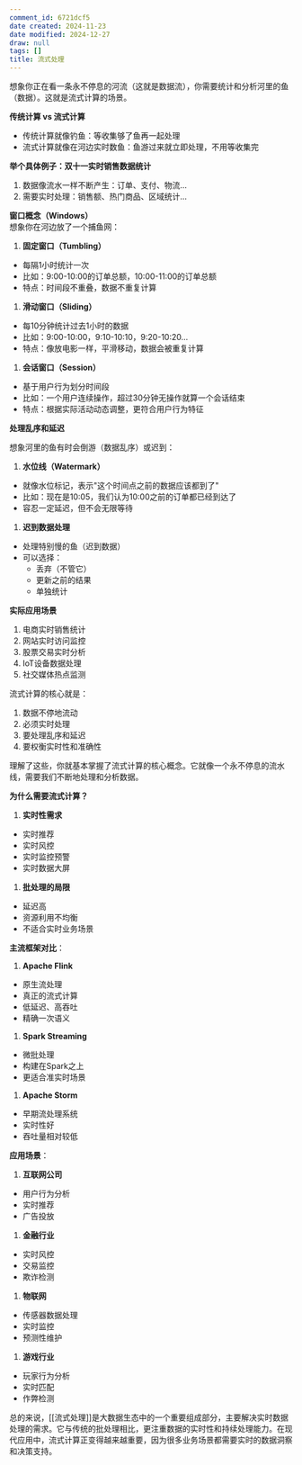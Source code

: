 ```yaml
---
comment_id: 6721dcf5
date created: 2024-11-23
date modified: 2024-12-27
draw: null
tags: []
title: 流式处理
---
```

想象你正在看一条永不停息的河流（这就是数据流），你需要统计和分析河里的鱼（数据）。这就是流式计算的场景。

**传统计算 vs 流式计算**
- 传统计算就像钓鱼：等收集够了鱼再一起处理
- 流式计算就像在河边实时数鱼：鱼游过来就立即处理，不用等收集完

**举个具体例子：双十一实时销售数据统计**
1. 数据像流水一样不断产生：订单、支付、物流...
2. 需要实时处理：销售额、热门商品、区域统计...

**窗口概念（Windows）**  
想象你在河边放了一个捕鱼网：

1. **固定窗口（Tumbling）**
- 每隔1小时统计一次
- 比如：9:00-10:00的订单总额，10:00-11:00的订单总额
- 特点：时间段不重叠，数据不重复计算

1. **滑动窗口（Sliding）**
- 每10分钟统计过去1小时的数据
- 比如：9:00-10:00，9:10-10:10，9:20-10:20...
- 特点：像放电影一样，平滑移动，数据会被重复计算

1. **会话窗口（Session）**
- 基于用户行为划分时间段
- 比如：一个用户连续操作，超过30分钟无操作就算一个会话结束
- 特点：根据实际活动动态调整，更符合用户行为特征

**处理乱序和延迟**

想象河里的鱼有时会倒游（数据乱序）或迟到：

1. **水位线（Watermark）**
- 就像水位标记，表示"这个时间点之前的数据应该都到了"
- 比如：现在是10:05，我们认为10:00之前的订单都已经到达了
- 容忍一定延迟，但不会无限等待

1. **迟到数据处理**
- 处理特别慢的鱼（迟到数据）
- 可以选择：
  - 丢弃（不管它）
  - 更新之前的结果
  - 单独统计

**实际应用场景**
1. 电商实时销售统计
2. 网站实时访问监控
3. 股票交易实时分析
4. IoT设备数据处理
5. 社交媒体热点监测

流式计算的核心就是：

1. 数据不停地流动
2. 必须实时处理
3. 要处理乱序和延迟
4. 要权衡实时性和准确性

理解了这些，你就基本掌握了流式计算的核心概念。它就像一个永不停息的流水线，需要我们不断地处理和分析数据。

**为什么需要流式计算？**

1. **实时性需求**
- 实时推荐
- 实时风控
- 实时监控预警
- 实时数据大屏

1. **批处理的局限**
- 延迟高
- 资源利用不均衡
- 不适合实时业务场景

**主流框架对比**：

1. **Apache Flink**
- 原生流处理
- 真正的流式计算
- 低延迟、高吞吐
- 精确一次语义

1. **Spark Streaming**
- 微批处理
- 构建在Spark之上
- 更适合准实时场景

1. **Apache Storm**
- 早期流处理系统
- 实时性好
- 吞吐量相对较低

**应用场景**：

1. **互联网公司**
- 用户行为分析
- 实时推荐
- 广告投放

1. **金融行业**
- 实时风控
- 交易监控
- 欺诈检测

1. **物联网**
- 传感器数据处理
- 实时监控
- 预测性维护

1. **游戏行业**
- 玩家行为分析
- 实时匹配
- 作弊检测

总的来说，[[流式处理]]是大数据生态中的一个重要组成部分，主要解决实时数据处理的需求。它与传统的批处理相比，更注重数据的实时性和持续处理能力。在现代应用中，流式计算正变得越来越重要，因为很多业务场景都需要实时的数据洞察和决策支持。
